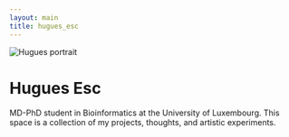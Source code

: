 ```yaml
---
layout: main
title: hugues_esc
---
```


<main>
  <img src="./assets/profile.jpg" alt="Hugues portrait" class="profile" />

  <h1>Hugues Esc</h1>

  <p class="subtitle">
    MD-PhD student in Bioinformatics at the University of Luxembourg.  
    This space is a collection of my projects, thoughts, and artistic experiments.
  </p>
</main>
